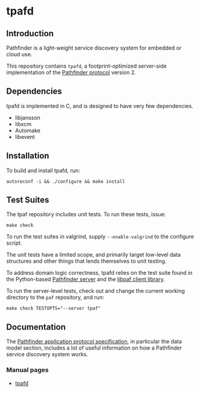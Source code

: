# tpafd

## Introduction

Pathfinder is a light-weight service discovery system for embedded or
cloud use.

This repository contains `tpafd`, a footprint-optimized server-side
implementation of the [Pathfinder
protocol](https://github.com/Ericsson/paf/blob/master/doc/protocol/PROTOCOLv2.md)
version 2.

## Dependencies

tpafd is implemented in C, and is designed to have very few
dependencies.

* libjansson
* libxcm
* Automake
* libevent

## Installation

To build and install tpafd, run:

```
autoreconf -i && ./configure && make install
```

## Test Suites

The tpaf repository includes unit tests. To run these tests, issue:

```
make check
```

To run the test suites in valgrind, supply ``--enable-valgrind`` to
the configure script.

The unit tests have a limited scope, and primarily target low-level
data structures and other things that lends themselves to unit
testing.

To address domain logic correctness, tpafd relies on the test suite
found in the Python-based [Pathfinder
server](https://github.com/Ericsson/paf/) and
the [libpaf client library](https://github.com/Ericsson/libpaf/).

To run the server-level tests, check out and change the current
working directory to the `paf` repository, and run:

``
make check TESTOPTS="--server tpaf"
``

## Documentation

The [Pathfinder application protocol
specification](https://github.com/Ericsson/paf/blob/master/doc/protocol/PROTOCOLv2.md),
in particular the data model section, includes a lot of useful
information on how a Pathfinder service discovery system works.

### Manual pages

* [tpafd](https://ericsson.github.io/tpaf/man/tpafd.8.html)

